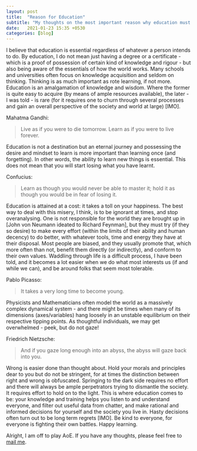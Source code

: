 ```yaml
---
layout: post
title:  "Reason for Education"
subtitle: "My thoughts on the most important reason why education must be essential."
date:   2021-01-23 15:35 +0530
categories: [blog]
---
```


I believe that education is essential regardless of whatever a person intends to do. By education, I do not mean just having a degree or a certificate - which is a proof of possession of certain kind of knowledge and rigour - but also being aware of the essentials of how the world works. Many schools and universities often focus on knowledge acquisition and seldom on thinking. Thinking is as much important as rote learning, if not more. Education is an amalgamation of knowledge and wisdom. Where the former is quite easy to acquire (by means of ample resources available), the later - I was told - is rare (for it requires one to churn through several processes and gain an overall perspective of the society and world at large) [IMO].  

Mahatma Gandhi:  
> Live as if you were to die tomorrow. Learn as if you were to live forever.

Education is not a destination but an eternal journey and possessing the desire and mindset to learn is more important than learning once (and forgetting). In other words, the ability to learn new things is essential. This does not mean that you will start losing what you have learnt.

Confucius:  
> Learn as though you would never be able to master it; hold it as though you would be in fear of losing it.

Education is attained at a cost: it takes a toll on your happiness. The best way to deal with this misery, I think, is to be ignorant at times, and stop overanalysing. One is not responsible for the world they are brought up in [John von Neumann ideated to Richard Feynman], but they must try (if they so desire) to make every effort (within the limits of their ability and human decency) to do better, with whatever tools, time and energy they have at their disposal. Most people are biased, and they usually promote that, which more often than not, benefit them directly (or indirectly), and conform to their own values. Waddling through life is a difficult process, I have been told, and it becomes a lot easier when we do what most interests us (if and while we can), and be around folks that seem most tolerable.  

Pablo Picasso:
> It takes a very long time to become young.

Physicists and Mathematicians often model the world as a massively complex dynamical system - and there might be times when many of its dimensions (axes/variables) hang loosely in an unstable equilibrium on their respective tipping points. As thoughtful individuals, we may get overwhelmed - peek, but do not gaze!

Friedrich Nietzsche:
> And if you gaze long enough into an abyss, the abyss will gaze back into you.

Wrong is easier done than thought about. Hold your morals and principles dear to you but do not be stringent, for at times the distinction between right and wrong is obfuscated. Springing to the dark side requires no effort and there will always be ample perpetrators trying to dismantle the society. It requires effort to hold on to the light. This is where education comes to be: your knowledge and training helps you listen to and understand everyone, and filter out useful data from chatter, and make rational and informed decisions for yourself and the society you live in. Hasty decisions often turn out to be long term regrets [IMO]. Be kind to everyone, for everyone is fighting their own battles. Happy learning.

Alright, I am off to play AoE. If you have any thoughts, please feel free to [mail me](mailto:pawanmsr@outlook.com).
